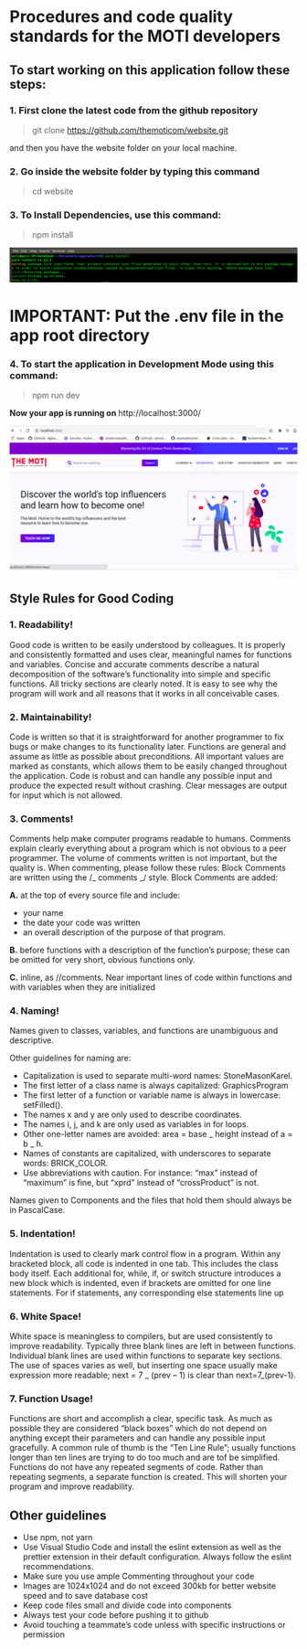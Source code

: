 # Procedures and code quality standards for the MOTI developers

## To start working on this application follow these steps:

### 1. First clone the latest code from the github repository

> git clone https://github.com/themoticom/website.git

and then you have the website folder on your local machine.

### 2. Go inside the website folder by typing this command

> cd website

### 3. To Install Dependencies, use this command:

> npm install

![](Wallpapers/yarnInstall.png)

# IMPORTANT: Put the .env file in the app root directory

### 4. To start the application in Development Mode using this command:

> npm run dev

**Now your app is running on** http://localhost:3000/

![](Wallpapers/local.png)

## Style Rules for Good Coding

### 1. Readability!

Good code is written to be easily understood by colleagues. It is properly and consistently formatted and uses clear, meaningful names for functions and variables. Concise and accurate comments describe a natural decomposition of the software’s functionality into simple and specific functions. All tricky sections are clearly noted. It is easy to see why the program will work and all reasons that it works in all conceivable cases.

### 2. Maintainability!

Code is written so that it is straightforward for another programmer to fix bugs or make changes to its functionality later. Functions are general and assume as little as possible about preconditions. All important values are marked as constants, which allows them to be easily changed throughout the application. Code is robust and can handle any possible input and produce the expected result without crashing. Clear messages are output for input which is not allowed.

### 3. Comments!

Comments help make computer programs readable to humans. Comments explain clearly everything about a program which is not obvious to a peer programmer. The volume of comments written is not important, but the quality is.
When commenting, please follow these rules:
Block Comments are written using the /_ comments _/ style.
Block Comments are added:

**A.** at the top of every source file and include:

- your name
- the date your code was written
- an overall description of the purpose of that program.

**B.** before functions with a description of the function’s purpose; these can be omitted for very short, obvious functions only.

**C.** inline, as //comments. Near important lines of code within functions and with variables when they are initialized

### 4. Naming!

Names given to classes, variables, and functions are unambiguous and descriptive.

Other guidelines for naming are:

- Capitalization is used to separate multi-word names: StoneMasonKarel.
- The first letter of a class name is always capitalized: GraphicsProgram
- The first letter of a function or variable name is always in lowercase: setFilled().
- The names x and y are only used to describe coordinates.
- The names i, j, and k are only used as variables in for loops.
- Other one-letter names are avoided: area = base _ height instead of a = b _ h.
- Names of constants are capitalized, with underscores to separate words: BRICK_COLOR.
- Use abbreviations with caution. For instance: “max” instead of “maximum” is fine, but “xprd” instead of “crossProduct” is not.

Names given to Components and the files that hold them should always be in PascalCase.

### 5. Indentation!

Indentation is used to clearly mark control flow in a program. Within any bracketed block, all code is indented in one tab. This includes the class body itself. Each additional for, while, if, or switch structure introduces a new block which is indented, even if brackets are omitted for one line statements. For if statements, any corresponding else statements line up

### 6. White Space!

White space is meaningless to compilers, but are used consistently to improve readability. Typically three blank lines are left in between functions. Individual blank lines are used within functions to separate key sections. The use of spaces varies as well, but inserting one space usually make expression more readable; next = 7 _ (prev – 1) is clear than next=7_(prev-1).

### 7. Function Usage!

Functions are short and accomplish a clear, specific task. As much as possible they are considered “black boxes” which do not depend on anything except their parameters and can handle any possible input gracefully. A common rule of thumb is the “Ten Line Rule”; usually functions longer than ten lines are trying to do too much and are tof be simplified. Functions do not have any repeated segments of code. Rather than repeating segments, a separate function is created. This will shorten your program and improve readability.

## Other guidelines

- Use npm, not yarn
- Use Visual Studio Code and install the eslint extension as well as the prettier extension in their default configuration. Always follow the eslint recommendations.
- Make sure you use ample Commenting throughout your code
- Images are 1024x1024 and do not exceed 300kb for better website speed and to save database cost
- Keep code files small and divide code into components
- Always test your code before pushing it to github
- Avoid touching a teammate’s code unless with specific instructions or permission
